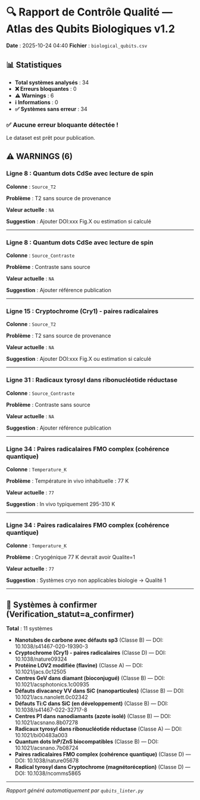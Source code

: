 # 🔍 Rapport de Contrôle Qualité — Atlas des Qubits Biologiques v1.2

**Date** : 2025-10-24 04:40
**Fichier** : `biological_qubits.csv`

## 📊 Statistiques

- **Total systèmes analysés** : 34
- **❌ Erreurs bloquantes** : 0
- **⚠️ Warnings** : 6
- **ℹ️ Informations** : 0
- **✅ Systèmes sans erreur** : 34

### ✅ Aucune erreur bloquante détectée !

Le dataset est prêt pour publication.

## ⚠️ WARNINGS (6)

### Ligne 8 : Quantum dots CdSe avec lecture de spin

**Colonne** : `Source_T2`

**Problème** : T2 sans source de provenance

**Valeur actuelle** : `NA`

**Suggestion** : Ajouter DOI:xxx Fig.X ou estimation si calculé

---

### Ligne 8 : Quantum dots CdSe avec lecture de spin

**Colonne** : `Source_Contraste`

**Problème** : Contraste sans source

**Valeur actuelle** : `NA`

**Suggestion** : Ajouter référence publication

---

### Ligne 15 : Cryptochrome (Cry1) - paires radicalaires

**Colonne** : `Source_T2`

**Problème** : T2 sans source de provenance

**Valeur actuelle** : `NA`

**Suggestion** : Ajouter DOI:xxx Fig.X ou estimation si calculé

---

### Ligne 31 : Radicaux tyrosyl dans ribonucléotide réductase

**Colonne** : `Source_Contraste`

**Problème** : Contraste sans source

**Valeur actuelle** : `NA`

**Suggestion** : Ajouter référence publication

---

### Ligne 34 : Paires radicalaires FMO complex (cohérence quantique)

**Colonne** : `Temperature_K`

**Problème** : Température in vivo inhabituelle : 77 K

**Valeur actuelle** : `77`

**Suggestion** : In vivo typiquement 295-310 K

---

### Ligne 34 : Paires radicalaires FMO complex (cohérence quantique)

**Colonne** : `Temperature_K`

**Problème** : Cryogénique 77 K devrait avoir Qualite=1

**Valeur actuelle** : `77`

**Suggestion** : Systèmes cryo non applicables biologie → Qualité 1

---

## 📝 Systèmes à confirmer (Verification_statut=a_confirmer)

**Total** : 11 systèmes

- **Nanotubes de carbone avec défauts sp3** (Classe B) — DOI: 10.1038/s41467-020-19390-3
- **Cryptochrome (Cry1) - paires radicalaires** (Classe D) — DOI: 10.1038/nature09324
- **Protéine LOV2 modifiée (flavine)** (Classe A) — DOI: 10.1021/jacs.0c12505
- **Centres GeV dans diamant (bioconjugué)** (Classe B) — DOI: 10.1021/acsphotonics.1c00935
- **Défauts divacancy VV dans SiC (nanoparticules)** (Classe B) — DOI: 10.1021/acs.nanolett.0c02342
- **Défauts Ti:C dans SiC (en développement)** (Classe B) — DOI: 10.1038/s41467-022-32717-8
- **Centres P1 dans nanodiamants (azote isolé)** (Classe B) — DOI: 10.1021/acsnano.8b07278
- **Radicaux tyrosyl dans ribonucléotide réductase** (Classe A) — DOI: 10.1021/bi00483a003
- **Quantum dots InP/ZnS biocompatibles** (Classe B) — DOI: 10.1021/acsnano.7b08724
- **Paires radicalaires FMO complex (cohérence quantique)** (Classe D) — DOI: 10.1038/nature05678
- **Radical tyrosyl dans Cryptochrome (magnétoréception)** (Classe D) — DOI: 10.1038/ncomms5865

---

*Rapport généré automatiquement par `qubits_linter.py`*
